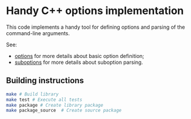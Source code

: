 # Handy C++ options implementation 
This code implements a handy tool for defining options and parsing of the command-line arguments.

See:
* [options](source/options.md) for more details about basic option definition;
* [suboptions](source/suboptions.md) for more details about suboption parsing.

## Building instructions

```sh
make # Build library
make test # Execute all tests
make package # Create library package
make package_source  # Create source package
```